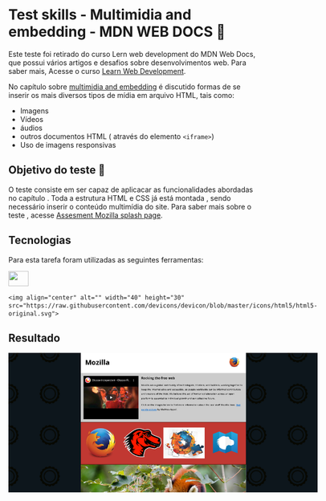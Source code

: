 # Test skills - Multimidia and embedding - MDN WEB DOCS :memo:

Este teste foi retirado do curso Lern web development do MDN Web Docs, que possui vários artigos e desafios sobre desenvolvimentos web. Para saber mais, Acesse o curso [Learn Web Development](https://developer.mozilla.org/en-US/docs/Learn).



No capítulo sobre [multimidia and embedding](https://developer.mozilla.org/en-US/docs/Learn/HTML/Multimedia_and_embedding) é discutido formas de se inserir os mais diversos tipos de mídia em arquivo HTML, tais como:

- Imagens
- Vídeos
- áudios
- outros documentos HTML ( através do elemento  `<iframe>`)
- Uso de imagens responsivas



## Objetivo do teste :rocket:

O teste consiste em ser capaz de aplicacar as funcionalidades abordadas no capítulo . Toda a estrutura HTML e CSS já está montada ,  sendo necessário inserir o conteúdo multimídia do site. Para saber mais sobre o teste , acesse [Assesment Mozilla splash page](https://developer.mozilla.org/en-US/docs/Learn/HTML/Multimedia_and_embedding/Mozilla_splash_page).



## Tecnologias

Para esta tarefa foram utilizadas as seguintes ferramentas:



<div style="display:inline-block;"><img align="center" alt="" width="40" height="30" src="https://raw.githubusercontent.com/devicons/devicon/blob/master/icons/css3/css3-original.svg">

    <img align="center" alt="" width="40" height="30" src="https://raw.githubusercontent.com/devicons/devicon/blob/master/icons/html5/html5-original.svg">



## Resultado 



<div align="center"> <img src="./website-screenshot.png"></div>

